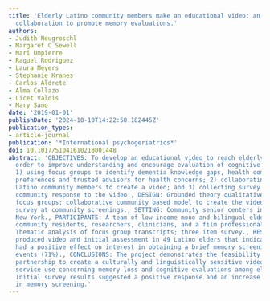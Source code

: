 ```yaml
---
title: 'Elderly Latino community members make an educational video: an academic-community
  collaboration to promote memory evaluations.'
authors:
- Judith Neugroschl
- Margaret C Sewell
- Mari Umpierre
- Raquel Rodriguez
- Laura Meyers
- Stephanie Kranes
- Carlos Aldrete
- Alma Collazo
- Licet Valois
- Mary Sano
date: '2019-01-01'
publishDate: '2024-10-10T14:22:50.182445Z'
publication_types:
- article-journal
publication: '*International psychogeriatrics*'
doi: 10.1017/S1041610218001448
abstract: 'OBJECTIVES: To develop an educational video to reach elderly Latinos in
  order to improve understanding and encourage evaluation of cognitive changes by
  1) using focus groups to identify dementia knowledge gaps, health communication
  preferences and trusted advisors for health concerns; 2) collaborating with elderly
  Latino community members to create a video; and 3) collecting survey data regarding
  community response to the video., DESIGN: Grounded theory qualitative approach using
  focus groups; collaborative community based model to create the video and anonymous
  survey at community screenings., SETTING: Community senior centers in East Harlem,
  New York., PARTICIPANTS: A team of low-income mono and bilingual elderly Latino
  community residents, researchers, clinicians, and a film professional., MEASUREMENTS:
  Thematic analysis of focus group transcripts; three item survey., RESULTS: A collaboratively
  produced video and initial assessment in 49 Latino elders that indicated the video
  had a positive effect on interest in obtaining a brief memory screening at outreach
  events (71%)., CONCLUSIONS: The project demonstrates the feasibility of this interdisciplinary
  partnership to create a culturally and linguistically sensitive video to promote
  service use concerning memory loss and cognitive evaluations among elderly Latinos.
  Initial survey results suggested a positive response and an increase in interest
  in memory screening.'
---
```

